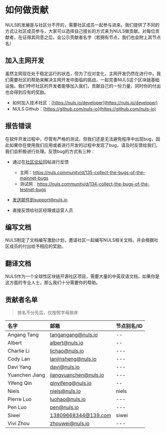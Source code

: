 # 如何做贡献
NULS的发展是与社区分不开的，需要社区成员一起参与进来。我们提供了不同的方式让社区成员参与，大家可以选择自己擅长的方式来为NULS做贡献。对每位贡献者，在征得其同意之后，会公示贡献者名字（若拥有节点，我们也会附上其节点名）
## 加入主网开发
虽然主网现在处于稳定运行的状态，但为了应对变化，主网开发仍然在进行中。我们需要社区的帮助来解决主网开发中面临的挑战，一起完善NULS这个区块链基础设施。我们呼吁社区的开发者能够加入我们，贡献自己的一份力量，同时你的付出也会得到应有的奖励。

- 如何加入技术社区：[https://nuls.io/developer](https://nuls.io/developer)
- NULS Github：[https://github.com/nuls-io](https://github.com/nuls-io)
## 报告错误
在软件开发过程中，尽管有严格的测试，但我们还是无法避免程序中出现bug，因此如果你在使用我们应用或者进行开发的过程中发现了bug，请及时反馈给我们，我们会积极进行处理。反馈bug的方式有三种：
- 通过在[社区论坛](https://nuls.community/)回帖进行反馈
    - 主网：https://nuls.community/d/135-collect-the-bugs-of-the-mainnet-bugs
    - 测试网：https://nuls.community/d/134-collect-the-bugs-of-the-testnet-bugs

- 发送邮件到support@nuls.io
- 直接反馈给社区经理或运营人员

## 编写文档
NULS制定了文档编写激励计划，邀请社区一起编写NULS相关文档，并会根据社区成员的付出给予相应的奖励。

## 翻译文档
NULS作为一个全球性区块链开源社区项目，需要大量的中英双语文档，如果你是这方面的专业人士，那么我们十分需要你的帮助。

## 贡献者名单

> 排名不分先后，仅按照字母排序

名字|邮箱| 节点别名/ID
:--|:--|:--
Angang Tang | tangangang@nuls.io | --
Albert | albert@nuls.io | --
Charlie Li       | lichao@nuls.io  | ---
Cody Lan      | lanjinsheng@nuls.io  | ---
Davi Yang      | davi@nuls.io  | ---
Yuanchen Jiang       | jiangyuanchen@nuls.io  | ---
Yifeng Qin | qinyifeng@nuls.io |--
Niels        | niels@nuls.io  | niels
Pierre Luo | luohao@nuls.io  |---
Pen Luo | pen@nuls.io  |---
Siwei | 13809668344@139.com  |siwei
Vivi Zhou | zhouwei@nuls.io  |---




